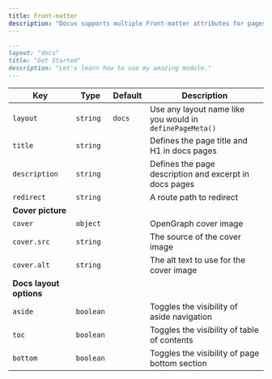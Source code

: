 ```yaml
---
title: Front-matter
description: "Docus supports multiple Front-matter attributes for pages."
---
```


```md
---
layout: "docs"
title: "Get Started"
description: "Let's learn how to use my amazing module."
---
```

| **Key**                 | **Type**  | **Default** | **Description**                                          |
| ----------------------- | --------- | ----------- | -------------------------------------------------------- |
| `layout`                | `string`  | `docs`      | Use any layout name like you would in `definePageMeta()` |
| `title`                 | `string`  |             | Defines the page title and H1 in docs pages              |
| `description`           | `string`  |             | Defines the page description and excerpt in docs pages   |
| `redirect`              | `string`  |             | A route path to redirect                                 |
| **Cover picture**       |           |             |                                                          |
| `cover`                 | `object`  |             | OpenGraph cover image                                    |
| `cover.src`             | `string`  |             | The source of the cover image                            |
| `cover.alt`             | `string`  |             | The alt text to use for the cover image                  |
| **Docs layout options** |           |             |                                                          |
| `aside`                 | `boolean` |             | Toggles the visibility of aside navigation               |
| `toc`                   | `boolean` |             | Toggles the visibility of table of contents              |
| `bottom`                | `boolean` |             | Toggles the visibility of page bottom section            |
